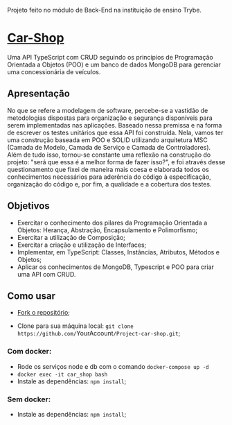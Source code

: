 
Projeto feito no módulo de Back-End na instituição de ensino Trybe. 
# [Car-Shop]()

Uma API TypeScript com CRUD seguindo os princípios de Programação Orientada a Objetos (POO) e um banco de dados MongoDB para gerenciar uma concessionária de veículos. 
## Apresentação

No que se refere a modelagem de software, percebe-se a vastidão de metodologias dispostas para organização e segurança disponíveis para serem implementadas nas aplicações. Baseado nessa premissa e na forma de escrever os testes unitários que essa API foi construída. Nela, vamos ter uma construção baseada em POO e SOLID utilizando arquitetura MSC (Camada de Modelo, Camada de Serviço e Camada de Controladores). 
Além de tudo isso, tornou-se constante uma reflexão na construção do projeto: "será que essa é a melhor forma de fazer isso?", e foi através desse questionamento que fixei de maneira mais coesa e elaborada todos os conhecimentos necessários para aderência do código à especificação, organização do código e, por fim, a qualidade e a cobertura dos testes.
## Objetivos

- Exercitar o conhecimento dos pilares da Programação Orientada a Objetos: Herança, Abstração, Encapsulamento e Polimorfismo;
- Exercitar a utilização de Composição;
- Exercitar a criação e utilização de Interfaces;
- Implementar, em TypeScript: Classes, Instâncias, Atributos, Métodos e Objetos;
- Aplicar os conhecimentos de MongoDB, Typescript e POO para criar uma API com CRUD.


## Como usar
- [Fork o repositório](https://github.com/Italo9/Project-car-shop);

- Clone para sua máquina local: `git clone https://github.com/`YourAccount`/Project-car-shop.git`;
### Com docker:
- Rode os serviços node e db com o comando `docker-compose up -d`
- `docker exec -it car_shop bash`
- Instale as dependências: `npm install`;
### Sem docker:
- Instale as dependências: `npm install`;
